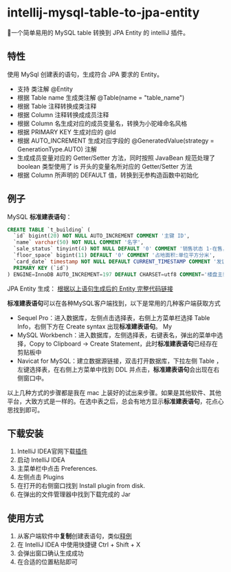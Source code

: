 

# intellij-mysql-table-to-jpa-entity
🎉一个简单易用的 MySQL table 转换到 JPA Entity 的 intelliJ 插件。

## 特性
使用 MySql 创建表的语句，生成符合 JPA 要求的 Entity。

- 支持 类注解 @Entity
- 根据 Table name 生成类注解 @Table(name = "table_name")
- 根据 Table 注释转换成类注释
- 根据 Column 注释转换成成员注释
- 根据 Column 名生成对应的成员变量名，转换为小驼峰命名风格
- 根据 PRIMARY KEY 生成对应的 @Id 
- 根据 AUTO_INCREMENT 生成对应字段的 @GeneratedValue(strategy = GenerationType.AUTO) 注解
- 生成成员变量对应的 Getter/Setter 方法，同时按照 JavaBean 规范处理了 boolean 类型使用了 is 开头的变量名所对应的 Getter/Setter 方法
- 根据 Column 所声明的 DEFAULT 值，转换到无参构造函数中初始化

## 例子
MySQL **标准建表语句**：
```sql
CREATE TABLE `t_building` (
  `id` bigint(20) NOT NULL AUTO_INCREMENT COMMENT '主键 ID',
  `name` varchar(50) NOT NULL COMMENT '名字',
  `sale_status` tinyint(4) NOT NULL DEFAULT '0' COMMENT '销售状态 1-在售， 2-待售， 3-售罄',
  `floor_space` bigint(11) DEFAULT '0' COMMENT '占地面积:单位平方分米',
  `card_date` timestamp NOT NULL DEFAULT CURRENT_TIMESTAMP COMMENT '发证时间',
  PRIMARY KEY (`id`)
) ENGINE=InnoDB AUTO_INCREMENT=197 DEFAULT CHARSET=utf8 COMMENT='楼盘主表';
```
JPA Entity 生成：
[根据以上语句生成后的 Entity 完整代码链接](/blob/master/src/test/java/TZiboBuilding.java/)

**标准建表语句**可以在各种MySQL客户端找到，以下是常用的几种客户端获取方式

 - Sequel Pro：进入数据库，左侧点击选择表，右侧上方菜单栏选择 Table Info，右侧下方在 Create syntax 出现**标准建表语句**。
My 
- MySQL Workbench：进入数据库，左侧选择表，右键表名，弹出的菜单中选择，Copy to Clipboard -> Create Statement，此时**标准建表语句**已经存在剪贴板中
- Navicat for MySQL：建立数据源链接，双击打开数据库，下拉左侧 Table ，左键选择表，在右侧上方菜单中找到 DDL 并点击，**标准建表语句**会出现在右侧窗口中。

以上几种方式的步骤都是我在 mac 上装好的试出来步骤。如果是其他软件、其他平台，大致方式是一样的。在选中表之后，总会有地方显示**标准建表语句**，花点心思找到即可。

## 下载安装
1. IntelliJ IDEA官网下载[插件](https://plugins.jetbrains.com/plugin/11350-mysql-table-to-jpa-entity)
2. 启动 IntelliJ IDEA
3. 主菜单栏中点击 Preferences.
4. 左侧点击 Plugins
5. 在打开的右侧窗口找到 Install plugin from disk.
6. 在弹出的文件管理器中找到下载完成的 Jar

## 使用方式
1. 从客户端软件中**复制**创建表语句，类似[释例](#释例)
2. 在 IntelliJ IDEA 中使用快捷键 Ctrl + Shift + X
3. 会弹出窗口确认生成成功
4. 在合适的位置粘贴即可
